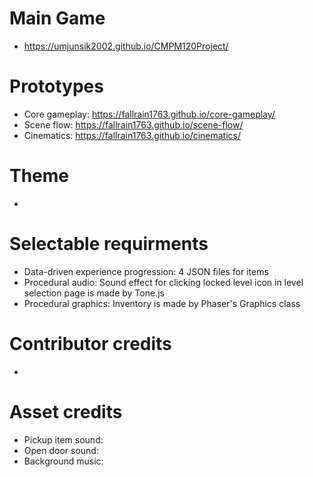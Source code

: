 # Main Game
- https://umjunsik2002.github.io/CMPM120Project/

# Prototypes
- Core gameplay: https://fallrain1763.github.io/core-gameplay/
- Scene flow: https://fallrain1763.github.io/scene-flow/
- Cinematics: https://fallrain1763.github.io/cinematics/

# Theme
- 

# Selectable requirments
- Data-driven experience progression: 4 JSON files for items
- Procedural audio: Sound effect for clicking locked level icon in level
selection page is made by Tone.js
- Procedural graphics: Inventory is made by Phaser's Graphics class

# Contributor credits
- 

# Asset credits
- Pickup item sound:
- Open door sound:
- Background music: 